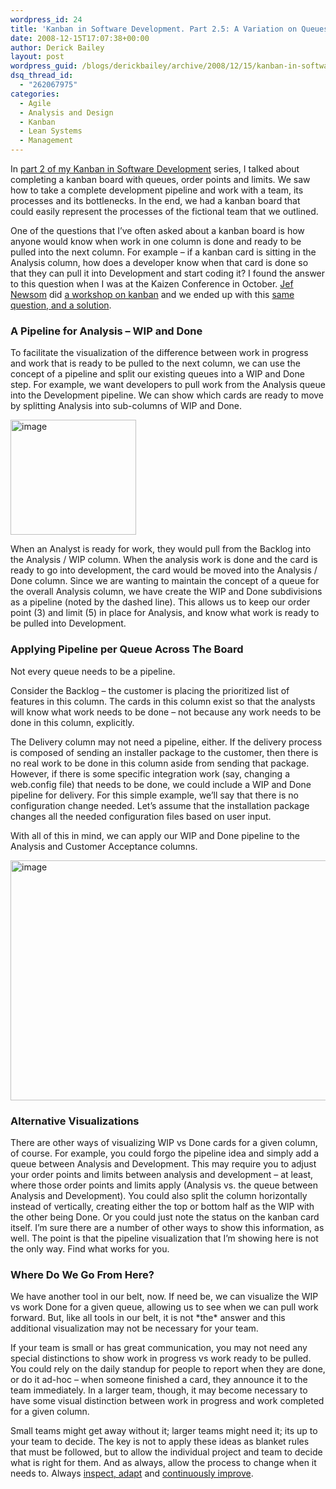 ```yaml
---
wordpress_id: 24
title: 'Kanban in Software Development. Part 2.5: A Variation on Queues &#8211; Pipelines for WIP and Done'
date: 2008-12-15T17:07:38+00:00
author: Derick Bailey
layout: post
wordpress_guid: /blogs/derickbailey/archive/2008/12/15/kanban-in-software-development-part-2-5-a-variation-on-queues-pipelines-for-wip-and-done.aspx
dsq_thread_id:
  - "262067975"
categories:
  - Agile
  - Analysis and Design
  - Kanban
  - Lean Systems
  - Management
---
```

In <a href="http://www.lostechies.com/blogs/derickbailey/archive/2008/12/08/kanban-in-software-development-part-2-completing-the-kanban-board-with-queues-order-points-and-limits.aspx" target="_blank">part 2 of my Kanban in Software Development</a> series, I talked about completing a kanban board with queues, order points and limits. We saw how to take a complete development pipeline and work with a team, its processes and its bottlenecks. In the end, we had a kanban board that could easily represent the processes of the fictional team that we outlined. 

One of the questions that I&#8217;ve often asked about a kanban board is how anyone would know when work in one column is done and ready to be pulled into the next column. For example &#8211; if a kanban card is sitting in the Analysis column, how does a developer know when that card is done so that they can pull it into Development and start coding it? I found the answer to this question when I was at the Kaizen Conference in October. <a href="http://blog.perfecting.me/" target="_blank">Jef Newsom</a> did <a href="http://kaizenconf.pbwiki.com/Driving+Toward+the+Goal:+Standard+Work+in+Software+Development" target="_blank">a workshop on kanban</a> and we ended up with this <a href="http://openscreens.com/articles/activity-modeling-for-kanban-pull-systems" target="_blank">same question, and a solution</a>.

### A Pipeline for Analysis &#8211; WIP and Done

To facilitate the visualization of the difference between work in progress and work that is ready to be pulled to the next column, we can use the concept of a pipeline and split our existing queues into a WIP and Done step. For example, we want developers to pull work from the Analysis queue into the Development pipeline. We can show which cards are ready to move by splitting Analysis into sub-columns of WIP and Done.

[<img style="border-right: 0px;border-top: 0px;border-left: 0px;border-bottom: 0px" height="184" alt="image" src="http://lostechies.com/derickbailey/files/2011/03/image_thumb.png" width="201" border="0" />](http://lostechies.com/derickbailey/files/2011/03/image_2.png) 

When an Analyst is ready for work, they would pull from the Backlog into the Analysis / WIP column. When the analysis work is done and the card is ready to go into development, the card would be moved into the Analysis / Done column. Since we are wanting to maintain the concept of a queue for the overall Analysis column, we have create the WIP and Done subdivisions as a pipeline (noted by the dashed line). This allows us to keep our order point (3) and limit (5) in place for Analysis, and know what work is ready to be pulled into Development.

### Applying Pipeline per Queue Across The Board

Not every queue needs to be a pipeline. 

Consider the Backlog &#8211; the customer is placing the prioritized list of features in this column. The cards in this column exist so that the analysts will know what work needs to be done &#8211; not because any work needs to be done in this column, explicitly. 

The Delivery column may not need a pipeline, either. If the delivery process is composed of sending an installer package to the customer, then there is no real work to be done in this column aside from sending that package. However, if there is some specific integration work (say, changing a web.config file) that needs to be done, we could include a WIP and Done pipeline for delivery. For this simple example, we&#8217;ll say that there is no configuration change needed. Let&#8217;s assume that the installation package changes all the needed configuration files based on user input. 

With all of this in mind, we can apply our WIP and Done pipeline to the Analysis and Customer Acceptance columns.

[<img style="border-top-width: 0px;border-left-width: 0px;border-bottom-width: 0px;border-right-width: 0px" height="384" alt="image" src="http://lostechies.com/derickbailey/files/2011/03/image_thumb_4.png" width="777" border="0" />](http://lostechies.com/derickbailey/files/2011/03/image_10.png) 

### Alternative Visualizations

There are other ways of visualizing WIP vs Done cards for a given column, of course. For example, you could forgo the pipeline idea and simply add a queue between Analysis and Development. This may require you to adjust your order points and limits between analysis and development &#8211; at least, where those order points and limits apply (Analysis vs. the queue between Analysis and Development). You could also split the column horizontally instead of vertically, creating either the top or bottom half as the WIP with the other being Done. Or you could just note the status on the kanban card itself. I&#8217;m sure there are a number of other ways to show this information, as well. The point is that the pipeline visualization that I&#8217;m showing here is not the only way. Find what works for you.

### Where Do We Go From Here?

We have another tool in our belt, now. If need be, we can visualize the WIP vs work Done for a given queue, allowing us to see when we can pull work forward. But, like all tools in our belt, it is not \*the\* answer and this additional visualization may not be necessary for your team. 

If your team is small or has great communication, you may not need any special distinctions to show work in progress vs work ready to be pulled. You could rely on the daily standup for people to report when they are done, or do it ad-hoc &#8211; when someone finished a card, they announce it to the team immediately. In a larger team, though, it may become necessary to have some visual distinction between work in progress and work completed for a given column.

Small teams might get away without it; larger teams might need it; its up to your team to decide. The key is not to apply these ideas as blanket rules that must be followed, but to allow the individual project and team to decide what is right for them. And as always, allow the process to change when it needs to. Always <a href="http://en.wikipedia.org/wiki/Retrospective" target="_blank">inspect, adapt</a> and <a href="http://en.wikipedia.org/wiki/Kaizen" target="_blank">continuously improve</a>.